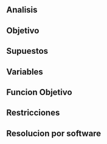 ## Analisis

## Objetivo

## Supuestos

## Variables

## Funcion Objetivo

## Restricciones

## Resolucion por software